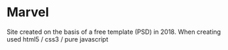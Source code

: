 # Marvel
Site created on the basis of a free template (PSD) in 2018. When creating used html5 / css3 / pure javascript
